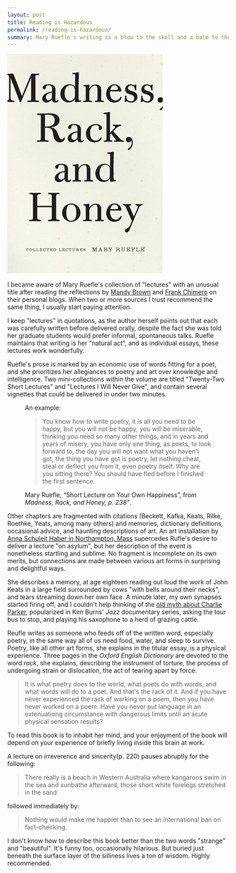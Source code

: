 ```yaml
---
layout: post
title: Reading is Hazardous
permalink: /reading-is-hazardous/
summary: Mary Ruefle's writing is a blow to the skull and a balm to the soul.
---
```


<a href="http://www.wavepoetry.com/products/madness-rack-and-honey"><img class="book" src="/images/post-images/ruefle-madness.jpg" alt="Cover of Madness, Rack, and Honey" /></a>

I became aware of Mary Ruefle's collection of "lectures" with an unusual title after reading the reflections by [Mandy Brown](http://aworkinglibrary.com/reading/madness-rack-and-honey/) and [Frank Chimero](http://frankchimero.com/writing/madness-and-rowing/) on their personal blogs. When two or more sources I trust recommend the same thing, I usually start paying attention. 

I keep "lectures" in quotations, as the author herself points out that each was carefully written before delivered orally, despite the fact she was told her graduate students would prefer informal, spontaneous talks. Ruefle maintains that writing is her "natural act", and as individual essays, these lectures work wonderfully. 

Ruefle's prose is marked by an economic use of words fitting for a poet, and she prioritizes her allegiances to poetry and art over knowledge and intelligence. Two mini-collections within the volume are titled "Twenty-Two Short Lectures" and "Lectures I Will Never Give", and contain several vignettes that could be delivered in under two minutes.

<figure>
An example:
<blockquote cite="Ruefle, Madness, Rack, and Honey, p. 238">
                    You know how to write poetry, it is all you need to be happy, but you will not be happy, you will be miserable, thinking you need so many other things, and in years and years of misery, you have only one thing, as poets, to look forward to, the day you will not want what you haven't got, the thing you have got is poetry, let nothing cheat, steal or deflect you from it, even poetry itself. Why are you sitting there? You should have fled before I finished the first sentence.
                </blockquote>
                <figcaption>
                Mary Ruefle, &ldquo;Short Lecture on Your Own Happiness&rdquo;, from <cite><em>Madness, Rack, and Honey</em>, p. 238"</cite>.</figcaption>
</figure>

Other chapters are fragmented with citations (Beckett, Kafka, Keats, Rilke, Roethke, Yeats, among many others) and memories, dictionary definitions, occasional advice, and haunting descriptions of art. An art installation by [Anna Schuleit Haber in Northampton, Mass](https://www.youtube.com/watch?v=zg4jOBR083I) supercedes Rufle's desire to deliver a lecture "on asylum", but her description of the event is nonetheless startling and sublime. No fragment is incomplete on its own merits, but connections are made between various art forms in surprising and delightful ways.

She describes a memory, at age eighteen reading out loud the work of John Keats in a large field surrounded by cows "with bells around their necks", and tears streaming down her own face. A minute later, my own synapses started firing off, and I couldn't help thinking of the [old myth about Charlie Parker](http://martinwestin.blogspot.com/2007/07/charlie-parker-in-sweden.html), popularized in Ken Burns' <em>Jazz</em> documentary series, asking the tour bus to stop, and playing his saxophone to a herd of grazing cattle.

Reufle writes as someone who feeds off of the written word, especially poetry, in the same way all of us need food, water, and sleep to survive. Poetry, like all other art forms, she explains in the titular essay, is a physical experience. Three pages in the <em>Oxford English Dictionary</em> are devoted to the word <em>rack</em>, she explains, describing the instrument of torture, the process of undergoing strain or dislocation, the act of tearing apart by force.

<blockquote>It is what poetry does to the world, what poets do with words, and what words will do to a poet. And that's the rack of it. And if you have never experienced the rack of working on a poem, then you have never worked on a poem. Have you never put language in an extenuationg circumstance with dangerous limits until an acute physical sensation results?</blockquote>

To read this book is to inhabit her mind, and your enjoyment of the book will depend on your experience of briefly living inside this brain at work.

A lecture on irreverence and sincerity(p. 220) pauses abruptly for the following:

<blockquote>There really <em>is</em> a beach in Western Australia where kangaroos swim in the sea and sunbathe afterward, those short white forelegs stretched in the sand</blockquote>

followed immediately by:

<blockquote>Nothing would make me happier than to see an international ban on fact-checking. </blockquote>

I don't know how to describe this book better than the two words "strange" and "beautiful". It's funny too, occasionally hilarious. But buried just beneath the surface layer of the silliness lives a ton of wisdom. Highly recommended.